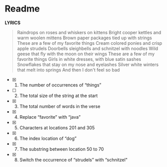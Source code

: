 # **Readme**

**LYRICS**
>Raindrops on roses and whiskers on kittens Bright cooper kettles and warm woolen mittens Brown paper packages tied up with strings These are a few of my favorite things Cream colored ponies and crisp apple strudels Doorbells sleighbells and schnitzel with noodles Wild geese that fly with the moon on their wings These are a few of my favorite things Girls in white dresses, with blue satin sashes Snowflakes that stay on my nose and eyelashes Silver white winters that melt into springs And then I don't feel so bad

 - [X] 1. The number of occurrences of “things”
 - [ ] 2. The total size of the string at the start
 - [X] 3. The total number of words in the verse
 - [X] 4. Replace “favorite” with “java”
 - [X] 5. Characters at locations 201 and 305
 - [X] 6. The index location of “dog”
 - [X] 7. The substring between location 50 to 70
 - [X] 8. Switch the occurrence of “strudels” with “schnitzel"
